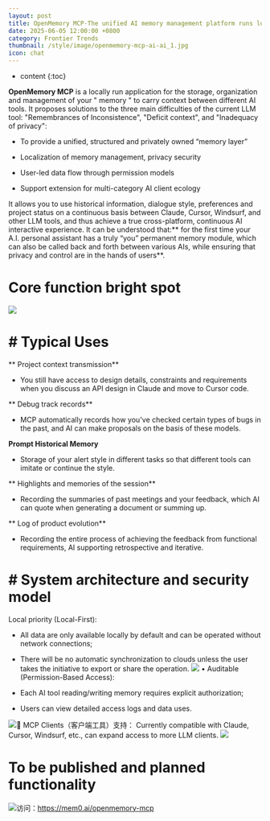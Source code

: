 ```yaml
---
layout: post
title: OpenMemory MCP-The unified AI memory management platform runs locally to store, organize and manage your "memory" from one AI to another.
date: 2025-06-05 12:00:00 +0800
category: Frontier Trends
thumbnail: /style/image/openmemory-mcp-ai-ai_1.jpg
icon: chat
---
```

* content
{:toc}

**OpenMemory MCP** is a locally run application for the storage, organization and management of your " memory " to carry context between different AI tools.
It proposes solutions to the three main difficulties of the current LLM tool: "Remembrances of Inconsistence", "Deficit context", and "Inadequacy of privacy":

- To provide a unified, structured and privately owned “memory layer”

- Localization of memory management, privacy security

- User-led data flow through permission models

- Support extension for multi-category AI client ecology

It allows you to use historical information, dialogue style, preferences and project status on a continuous basis between Claude, Cursor, Windsurf, and other LLM tools, and thus achieve a true cross-platform, continuous AI interactive experience.
It can be understood that:** for the first time your A.I. personal assistant has a truly “you” permanent memory module, which can also be called back and forth between various AIs, while ensuring that privacy and control are in the hands of users**.

#  Core function bright spot
![](https://assets-v2.circle.so/c2kddhw25aoawk3535g2ztlbe6m3)
# # Typical Uses
** Project context transmission**

- You still have access to design details, constraints and requirements when you discuss an API design in Claude and move to Cursor code.

** Debug track records**

- MCP automatically records how you've checked certain types of bugs in the past, and AI can make proposals on the basis of these models.

**Prompt Historical Memory**

- Storage of your alert style in different tasks so that different tools can imitate or continue the style.

** Highlights and memories of the session**

- Recording the summaries of past meetings and your feedback, which AI can quote when generating a document or summing up.

** Log of product evolution**

- Recording the entire process of achieving the feedback from functional requirements, AI supporting retrospective and iterative.

# # System architecture and security model
Local priority (Local-First):

- All data are only available locally by default and can be operated without network connections;

- There will be no automatic synchronization to clouds unless the user takes the initiative to export or share the operation.
![](https://assets-v2.circle.so/zb6ttbl7mw5it1fpvr6whl4cxz4y)
• Auditable (Permission-Based Access):

- Each AI tool reading/writing memory requires explicit authorization;

- Users can view detailed access logs and data uses.

![](https://assets-v2.circle.so/w2qwxjwu8bbzqm2uej8ieq276rpf)🧩 MCP Clients（客户端工具）支持：
Currently compatible with Claude, Cursor, Windsurf, etc., can expand access to more LLM clients.
![](https://assets-v2.circle.so/uhoiecu85f2kuu52t07wy6pd696h)
# To be published and planned functionality
![](https://assets-v2.circle.so/1qjl69xw1p9vzq4pl55tl2ud4y6m)访问：https://mem0.ai/openmemory-mcp
